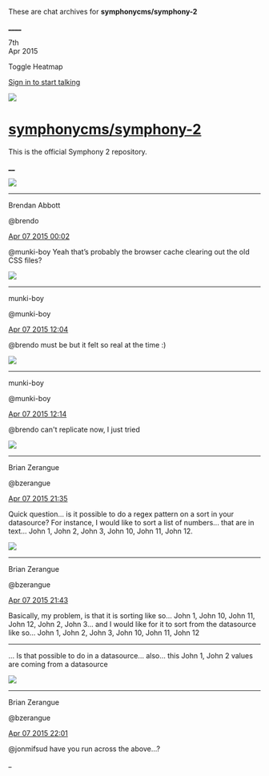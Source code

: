 These are chat archives for **symphonycms/symphony-2**

[__](/symphonycms/symphony-2/archives/2015/04/08)[__](/symphonycms/symphony-2/archives/2015/04/06)

7th  
Apr 2015

Toggle Heatmap

[Sign in to start talking](/login?action=login&button=archive-login)

![](https://avatars-02.gitter.im/group/iv/3/57542c45c43b8c601977197e?s=48)

#  [symphonycms/symphony-2](/symphonycms/symphony-2)

This is the official Symphony 2 repository.

[ __](/orgs/symphonycms/rooms "More symphonycms rooms")

![](https://avatars2.githubusercontent.com/u/69268?v=3&s=30)

____

Brendan Abbott

@brendo

[Apr 07 2015
00:02](https://gitter.im/symphonycms/symphony-2?at=55231eaa1f582983259f65a1)

@munki-boy Yeah that’s probably the browser cache clearing out the old CSS
files?

![](https://avatars1.githubusercontent.com/u/4517581?v=3&s=30)

____

munki-boy

@munki-boy

[Apr 07 2015
12:04](https://gitter.im/symphonycms/symphony-2?at=5523c7d980f7bb0315a3441a)

@brendo must be but it felt so real at the time :)

![](https://avatars1.githubusercontent.com/u/4517581?v=3&s=30)

____

munki-boy

@munki-boy

[Apr 07 2015
12:14](https://gitter.im/symphonycms/symphony-2?at=5523ca2b040626eb451e3edb)

@brendo can't replicate now, I just tried

![](https://avatars0.githubusercontent.com/u/27163?v=3&s=30)

____

Brian Zerangue

@bzerangue

[Apr 07 2015
21:35](https://gitter.im/symphonycms/symphony-2?at=55244d9d957202672d44c165)

Quick question... is it possible to do a regex pattern on a sort in your
datasource? For instance, I would like to sort a list of numbers... that are
in text... John 1, John 2, John 3, John 10, John 11, John 12.

![](https://avatars0.githubusercontent.com/u/27163?v=3&s=30)

____

Brian Zerangue

@bzerangue

[Apr 07 2015
21:43](https://gitter.im/symphonycms/symphony-2?at=55244f8e2435c9553cf6e39a)

Basically, my problem, is that it is sorting like so... John 1, John 10, John
11, John 12, John 2, John 3... and I would like for it to sort from the
datasource like so... John 1, John 2, John 3, John 10, John 11, John 12

____

... Is that possible to do in a datasource... also... this John 1, John 2
values are coming from a datasource

![](https://avatars0.githubusercontent.com/u/27163?v=3&s=30)

____

Brian Zerangue

@bzerangue

[Apr 07 2015
22:01](https://gitter.im/symphonycms/symphony-2?at=552453a280f7bb0315a356c2)

@jonmifsud have you run across the above...?

_

